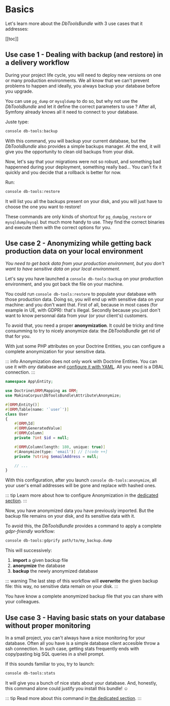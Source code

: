 # Basics

Let's learn more about the *DbToolsBundle* with 3 use
cases that it addresses:

[[toc]]

## Use case 1 - Dealing with backup (and restore) in a delivery workflow

During your project life cycle, you will need to deploy new versions on one or
many production environments. We all know that we can't prevent problems to
happen and ideally, you always backup your database before you upgrade.

You can use `pg_dump` or `mysqldump` to do so, but why not use the *DbToolsBundle*
and let it define the correct parameters to use ? After all, Symfony already knows
all it need to connect to your database.

Juste type:

```sh
console db-tools:backup
```

With this command, you will backup your current database, but the
*DbToolsBundle* also provides a simple backups manager. At the end, it will
give you the opportunity to clean old backups from your disk.

Now, let's say that your migrations were not so robust, and something bad happenned
during your deployment, something really bad... You can't fix it quickly and you
decide that a rollback is better for now.

Run:

```sh
console db-tools:restore
```

It will list you all the backups present on your disk, and you will just have
to choose the one you want to restore!

These commands are only kinds of shortcut for `pg_dump`/`pg_restore` or
`mysqldump`/`mysql` but much more handy to use. They find the correct binaries
and execute them with the correct options for you.

## Use case 2 - Anonymizing while getting back production data on your local environment

*You need to get back data from your production environment, but you don't want to
have sensitive data on your local environment.*

Let's say you have launched a `console db-tools:backup` on your production environment, and
you got back the file on your machine.

You could run `console db-tools:restore` to populate your database with those production
data. Doing so, you will end up with sensitive data on your machine: and you don't want that.
First of all, because in most cases (for example in UE, with GDPR): that's illegal. Secondly because you just
don't want to know personnal data from your (or your client's) customers.

To avoid that, you need a proper **anonymization**. It could be tricky and time consumming to try to
nicely anonymize data: the *DbToolsBundle* get rid of that for you.

With just some PHP attributes on your Doctrine Entities, you can configure a complete anonymization
for your sensitive data.

::: info
Anonymization does not only work with Doctrine Entities. You can use it with
*any* database and [configure it with YAML](../configuration#anonymization). All you need is a DBAL connection.
:::


```php [Attribute]
namespace App\Entity;

use Doctrine\ORM\Mapping as ORM;
use MakinaCorpus\DbToolsBundle\Attribute\Anonymize;

#[ORM\Entity()]
#[ORM\Table(name: '`user`')]
class User
{
    #[ORM\Id]
    #[ORM\GeneratedValue]
    #[ORM\Column]
    private ?int $id = null;

    #[ORM\Column(length: 180, unique: true)]
    #[Anonymize(type: 'email')] // [!code ++]
    private ?string $emailAddress = null;

    // ...
}
```

With this configuration, after you launch `console db-tools:anonymize`, all your user's email addresses
will be gone and replace with hashed ones.

::: tip
Learn more about how to configure Anonymization in the [dedicated section](../anonymization/essentials).
:::

Now, you have anonymized data you have previously imported. But the backup
file remains on your disk, and its sensitive data with it.

To avoid this, the *DbToolsBundle* provides a command to apply a complete *gdpr-friendly* workflow:

```sh
console db-tools:gdprify path/to/my_backup.dump
```

This will successively:

1. **import** a given backup file
2. **anonymize** the database
3. **backup** the newly anonymized database

::: warning
The last step of this workflow will **overwrite** the given backup file: this way, no sensitive
data remain on your disk.
:::

You have know a complete anonymized backup file that you can share with
your colleagues.


## Use case 3 - Having basic stats on your database without proper monitoring

In a small project, you can't always have a nice monitoring for your database. Often all you
have is a simple database client accesible throw a ssh connection. In such case, getting stats
frequently ends with copy/pasting big SQL queries in a shell prompt.

If this sounds familiar to you, try to launch:

```sh
console db-tools:stats
```

It will give you a bunch of nice stats about your database. And, honestly, this command alone could
justify you install this bundle! :relaxed:

::: tip
Read more about this command in [the dedicated section](../stats).
:::